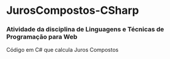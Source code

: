 # JurosCompostos-CSharp

### Atividade da disciplina de Linguagens e Técnicas de Programação para Web

Código em C# que calcula Juros Compostos 

